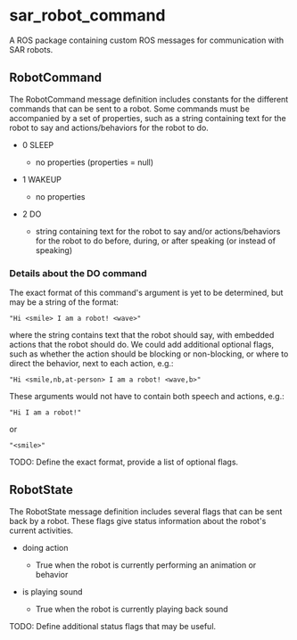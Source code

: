 # sar\_robot\_command

A ROS package containing custom ROS messages for communication with SAR
robots.

## RobotCommand

The RobotCommand message definition includes constants for the different
commands that can be sent to a robot. Some commands must be accompanied by a
set of properties, such as a string containing text for the robot to say and
actions/behaviors for the robot to do.

- 0 SLEEP
    - no properties (properties = null)

- 1 WAKEUP
    - no properties

- 2 DO
    - string containing text for the robot to say and/or actions/behaviors for
      the robot to do before, during, or after speaking (or instead of
      speaking)

### Details about the DO command

The exact format of this command's argument is yet to be determined, but may be
a string of the format:

`"Hi <smile> I am a robot! <wave>"`

where the string contains text that the robot should say, with embedded
actions that the robot should do. We could add additional optional flags,
such as whether the action should be blocking or non-blocking, or where to
direct the behavior, next to each action, e.g.:

`"Hi <smile,nb,at-person> I am a robot! <wave,b>"`

These arguments would not have to contain both speech and actions, e.g.:

`"Hi I am a robot!"`

or

`"<smile>"`

TODO: Define the exact format, provide a list of optional flags.

## RobotState

The RobotState message definition includes several flags that can be sent back
by a robot. These flags give status information about the robot's current
activities.

- doing action
    - True when the robot is currently performing an animation or behavior

- is playing sound
    - True when the robot is currently playing back sound

TODO: Define additional status flags that may be useful.
